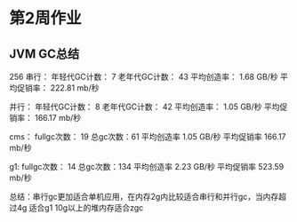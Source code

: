 # 第2周作业


## JVM GC总结

256
串行：
年轻代GC计数：	7
老年代GC计数：	43 
平均创造率： 	1.68 GB/秒
平均促销率： 	222.81 mb/秒

并行：
年轻代GC计数：	8
老年代GC计数：	42
平均创造率： 	1.05 GB/秒
平均促销率： 	166.17 mb/秒

cms：
fullgc次数： 19
总gc次数：61
平均创造率 	1.05 GB/秒
平均促销率 	166.17 mb/秒

g1:
fullgc次数： 14
总gc次数：134
平均创造率 	2.23 GB/秒
平均促销率 	523.59 mb/秒

总结：串行gc更加适合单机应用，在内存2g内比较适合串行和并行gc，当内存超过4g 适合g1 10g以上的堆内存适合zgc